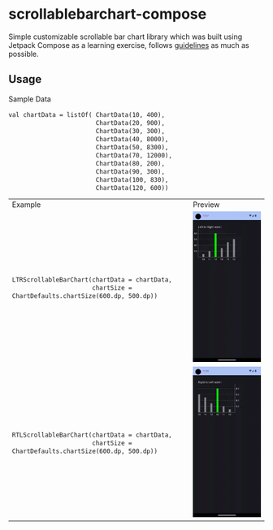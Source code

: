 # scrollablebarchart-compose

Simple customizable scrollable bar chart library which was built using Jetpack Compose as a learning exercise, follows [guidelines](https://github.com/androidx/androidx/blob/androidx-main/compose/docs/compose-component-api-guidelines.md) as much as possible. 

## Usage
Sample Data
```
val chartData = listOf( ChartData(10, 400),
                        ChartData(20, 900),
                        ChartData(30, 300),
                        ChartData(40, 8000),
                        ChartData(50, 8300),
                        ChartData(70, 12000),
                        ChartData(80, 200),
                        ChartData(90, 300),
                        ChartData(100, 830),
                        ChartData(120, 600))
```
<table>
<tr>
<td> Example </td> <td> Preview </td>
</tr>
<tr>
  <td> 
    
```
LTRScrollableBarChart(chartData = chartData,
                      chartSize = ChartDefaults.chartSize(600.dp, 500.dp))
```

</td>
<td> 
  <img src="/assets/ltr.gif" width="260">
</td>

</tr>
<tr>
  <td>
    
```
RTLScrollableBarChart(chartData = chartData,
                      chartSize = ChartDefaults.chartSize(600.dp, 500.dp))
```
</td>
<td> 
  <img src="/assets/rtl.gif" width="260">
</td>

</tr>


